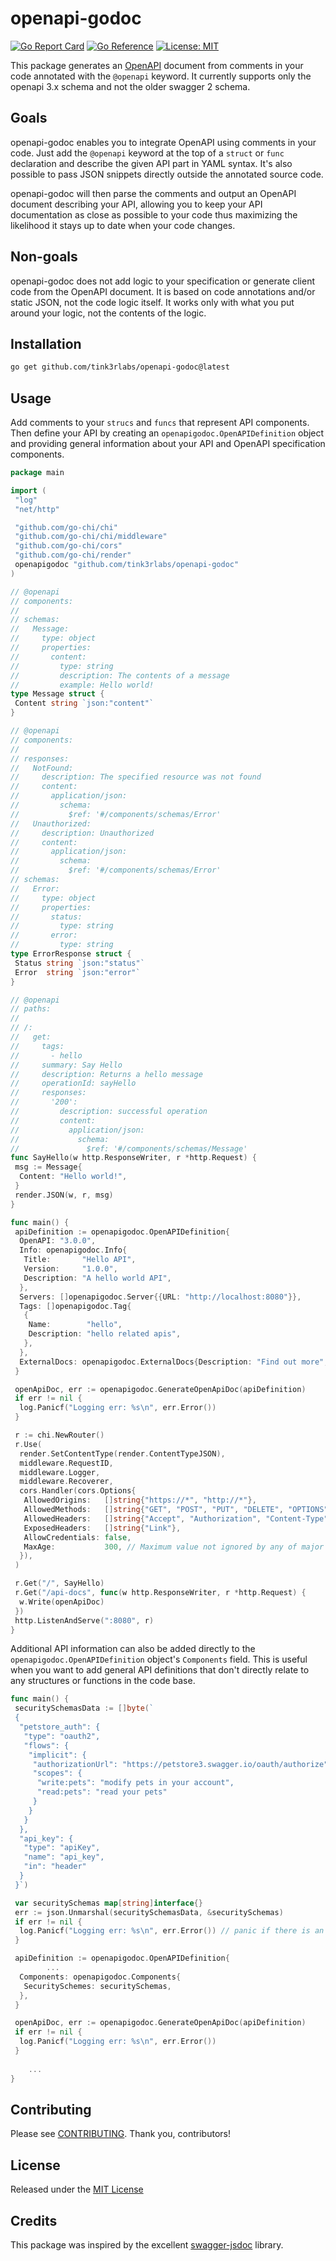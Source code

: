 # openapi-godoc

[![Go Report Card](https://goreportcard.com/badge/github.com/tink3rlabs/openapi-godoc)](https://goreportcard.com/report/github.com/tink3rlabs/openapi-godoc)
[![Go Reference](https://pkg.go.dev/badge/github.com/tink3rlabs/openapi-godoc.svg)](https://pkg.go.dev/github.com/tink3rlabs/openapi-godoc)
[![License: MIT](https://img.shields.io/badge/License-MIT-yellow.svg)](https://opensource.org/licenses/MIT)

This package generates an [OpenAPI](https://swagger.io/specification/v3/) document from comments in your code annotated with the `@openapi` keyword. It currently supports only the openapi 3.x schema and not the older swagger 2 schema.

## Goals

openapi-godoc enables you to integrate OpenAPI using comments in your code. Just add the `@openapi` keyword at the top of a `struct` or `func` declaration and describe the given API part in YAML syntax. It's also possible to pass JSON snippets directly outside the annotated source code.

openapi-godoc will then parse the comments and output an OpenAPI document describing your API, allowing you to keep your API documentation as close as possible to your code thus maximizing the likelihood it stays up to date when your code changes.

## Non-goals

openapi-godoc does not add logic to your specification or generate client code from the OpenAPI document. It is based on code annotations and/or static JSON, not the code logic itself. It works only with what you put around your logic, not the contents of the logic.

## Installation

```bash
go get github.com/tink3rlabs/openapi-godoc@latest
```

## Usage

Add comments to your `strucs` and `funcs` that represent API components. Then define your API by creating an `openapigodoc.OpenAPIDefinition` object and providing general information about your API and OpenAPI specification components.

```go
package main

import (
 "log"
 "net/http"

 "github.com/go-chi/chi"
 "github.com/go-chi/chi/middleware"
 "github.com/go-chi/cors"
 "github.com/go-chi/render"
 openapigodoc "github.com/tink3rlabs/openapi-godoc"
)

// @openapi
// components:
//
// schemas:
//   Message:
//     type: object
//     properties:
//       content:
//         type: string
//         description: The contents of a message
//         example: Hello world!
type Message struct {
 Content string `json:"content"`
}

// @openapi
// components:
//
// responses:
//   NotFound:
//     description: The specified resource was not found
//     content:
//       application/json:
//         schema:
//           $ref: '#/components/schemas/Error'
//   Unauthorized:
//     description: Unauthorized
//     content:
//       application/json:
//         schema:
//           $ref: '#/components/schemas/Error'
// schemas:
//   Error:
//     type: object
//     properties:
//       status:
//         type: string
//       error:
//         type: string
type ErrorResponse struct {
 Status string `json:"status"`
 Error  string `json:"error"`
}

// @openapi
// paths:
//
// /:
//   get:
//     tags:
//       - hello
//     summary: Say Hello
//     description: Returns a hello message
//     operationId: sayHello
//     responses:
//       '200':
//         description: successful operation
//         content:
//           application/json:
//             schema:
//               $ref: '#/components/schemas/Message'
func SayHello(w http.ResponseWriter, r *http.Request) {
 msg := Message{
  Content: "Hello world!",
 }
 render.JSON(w, r, msg)
}

func main() {
 apiDefinition := openapigodoc.OpenAPIDefinition{
  OpenAPI: "3.0.0",
  Info: openapigodoc.Info{
   Title:       "Hello API",
   Version:     "1.0.0",
   Description: "A hello world API",
  },
  Servers: []openapigodoc.Server{{URL: "http://localhost:8080"}},
  Tags: []openapigodoc.Tag{
   {
    Name:        "hello",
    Description: "hello related apis",
   },
  },
  ExternalDocs: openapigodoc.ExternalDocs{Description: "Find out more", URL: "http://example.com"},
 }

 openApiDoc, err := openapigodoc.GenerateOpenApiDoc(apiDefinition)
 if err != nil {
  log.Panicf("Logging err: %s\n", err.Error())
 }

 r := chi.NewRouter()
 r.Use(
  render.SetContentType(render.ContentTypeJSON),
  middleware.RequestID,
  middleware.Logger,
  middleware.Recoverer,
  cors.Handler(cors.Options{
   AllowedOrigins:   []string{"https://*", "http://*"},
   AllowedMethods:   []string{"GET", "POST", "PUT", "DELETE", "OPTIONS"},
   AllowedHeaders:   []string{"Accept", "Authorization", "Content-Type", "X-CSRF-Token"},
   ExposedHeaders:   []string{"Link"},
   AllowCredentials: false,
   MaxAge:           300, // Maximum value not ignored by any of major browsers
  }),
 )

 r.Get("/", SayHello)
 r.Get("/api-docs", func(w http.ResponseWriter, r *http.Request) {
  w.Write(openApiDoc)
 })
 http.ListenAndServe(":8080", r)
}
```

 Additional API information can also be added directly to the `openapigodoc.OpenAPIDefinition` object's `Components` field. This is useful when you want to add general API definitions that don't directly relate to any structures or functions in the code base.

```go
func main() {
 securitySchemasData := []byte(`
 {
  "petstore_auth": {
   "type": "oauth2",
   "flows": {
    "implicit": {
     "authorizationUrl": "https://petstore3.swagger.io/oauth/authorize",
     "scopes": {
      "write:pets": "modify pets in your account",
      "read:pets": "read your pets"
     }
    }
   }
  },
  "api_key": {
   "type": "apiKey",
   "name": "api_key",
   "in": "header"
  }
 }`)

 var securitySchemas map[string]interface{}
 err := json.Unmarshal(securitySchemasData, &securitySchemas)
 if err != nil {
  log.Panicf("Logging err: %s\n", err.Error()) // panic if there is an error
 }

 apiDefinition := openapigodoc.OpenAPIDefinition{
        ...
  Components: openapigodoc.Components{
   SecuritySchemes: securitySchemas,
  },
 }

 openApiDoc, err := openapigodoc.GenerateOpenApiDoc(apiDefinition)
 if err != nil {
  log.Panicf("Logging err: %s\n", err.Error())
 }
    
    ...
}
```

## Contributing

Please see [CONTRIBUTING](https://github.com/tink3rlabs/openapi-godoc/blob/main/CONTRIBUTING.md). Thank you, contributors!

## License

Released under the [MIT License](https://github.com/tink3rlabs/openapi-godoc/blob/main/LICENSE)

## Credits

This package was inspired by the excellent [swagger-jsdoc](https://github.com/Surnet/swagger-jsdoc) library.
